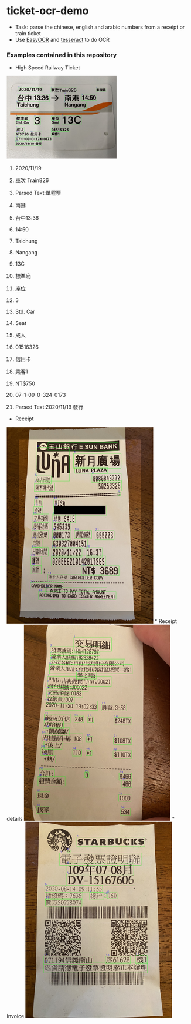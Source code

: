 # ticket-ocr-demo
* Task: parse the chinese, english and arabic numbers from a receipt or train ticket 
* Use [EasyOCR](https://github.com/JaidedAI/EasyOCR) and [tesseract](https://github.com/tesseract-ocr/tesseract) to do OCR 

### Examples contained in this repository 
* High Speed Railway Ticket 
<img src="ticket_annotated.jpg" alt="High Speed Railway Ticket" width="300"/>

1. 2020/11/19

2. 車次 Train826

3. Parsed Text:單程票

4. 南港

5. 台中13:36

6. 14:50

7. Taichung

8. Nangang

9. 13C

10. 標準廂

11. 座位

12. 3

12. Std. Car

14. Seat

15. 成人

16. 01516326

17. 信用卡

18. 乘客1

19. NT$750

20. 07-1-09-0-324-0173

21. Parsed Text:2020/11/19 發行

* Receipt 
<img src="transaction_annotated.jpg" alt="Receipt" width="400"/>
* Receipt details 
<img src="transaction-detail_annotated.jpg" alt="Receipt" width="400"/>
* Invoice 
<img src="invoice_annotated.jpg" alt="Receipt" width="400"/>


